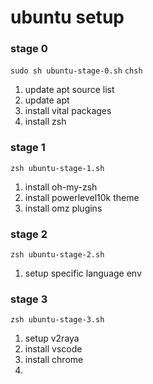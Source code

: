 # ubuntu setup

### stage 0
`sudo sh ubuntu-stage-0.sh`
`chsh`
1. update apt source list
2. update apt
3. install vital packages
4. install zsh


### stage 1
`zsh ubuntu-stage-1.sh`
1. install oh-my-zsh
2. install powerlevel10k theme
3. install omz plugins


### stage 2
`zsh ubuntu-stage-2.sh`
1. setup specific language env


### stage 3
`zsh ubuntu-stage-3.sh`
1. setup v2raya
2. install vscode
3. install chrome
4. 
